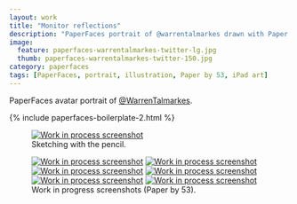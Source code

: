 ```yaml
---
layout: work
title: "Monitor reflections"
description: "PaperFaces portrait of @warrentalmarkes drawn with Paper by 53 on an iPad."
image: 
  feature: paperfaces-warrentalmarkes-twitter-lg.jpg
  thumb: paperfaces-warrentalmarkes-twitter-150.jpg
category: paperfaces
tags: [PaperFaces, portrait, illustration, Paper by 53, iPad art]
---
```


PaperFaces avatar portrait of <a href="http://twitter.com/WarrenTalmarkes">@WarrenTalmarkes</a>.

{% include paperfaces-boilerplate-2.html %}

<figure>
	<a href="{{ site.url }}/images/paperfaces-warrentalmarkes-process-1-lg.jpg"><img src="{{ site.url }}/images/paperfaces-warrentalmarkes-process-1-750.jpg" alt="Work in process screenshot"></a>
	<figcaption>Sketching with the pencil.</figcaption>
</figure>

<figure class="half">
	<a href="{{ site.url }}/images/paperfaces-warrentalmarkes-process-2-lg.jpg"><img src="{{ site.url }}/images/paperfaces-warrentalmarkes-process-2-600.jpg" alt="Work in process screenshot"></a>
	<a href="{{ site.url }}/images/paperfaces-warrentalmarkes-process-3-lg.jpg"><img src="{{ site.url }}/images/paperfaces-warrentalmarkes-process-3-600.jpg" alt="Work in process screenshot"></a>
	<a href="{{ site.url }}/images/paperfaces-warrentalmarkes-process-4-lg.jpg"><img src="{{ site.url }}/images/paperfaces-warrentalmarkes-process-4-600.jpg" alt="Work in process screenshot"></a>
	<a href="{{ site.url }}/images/paperfaces-warrentalmarkes-process-5-lg.jpg"><img src="{{ site.url }}/images/paperfaces-warrentalmarkes-process-5-600.jpg" alt="Work in process screenshot"></a>
	<a href="{{ site.url }}/images/paperfaces-warrentalmarkes-process-6-lg.jpg"><img src="{{ site.url }}/images/paperfaces-warrentalmarkes-process-6-600.jpg" alt="Work in process screenshot"></a>
	<a href="{{ site.url }}/images/paperfaces-warrentalmarkes-process-7-lg.jpg"><img src="{{ site.url }}/images/paperfaces-warrentalmarkes-process-7-600.jpg" alt="Work in process screenshot"></a>
	<figcaption>Work in progress screenshots (Paper by 53).</figcaption>
</figure>